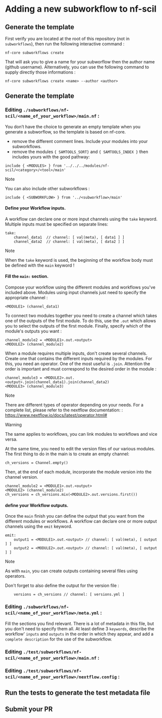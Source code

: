 # Adding a new subworkflow to nf-scil

## Generate the template

First verify you are located at the root of this repository (not in `subworkflows`), then run the following interactive command :

```
nf-core subworkflows create
```

That will ask you to give a name for your subworflow then the author name (github username).
Alternatively, you can use the following command to supply directly those informations :

```
nf-core subworkflows create <name> --author <author>
```

## Generate the template

### Editing `./subworkflows/nf-scil/<name_of_your_workflow>/main.nf` :

You don’t have the choice to generate an empty template when you generate a subworflow, so the template is based on nf-core.

- remove the different comment lines.
  Include your modules into your subworkflows.
- remove the modules `{ SAMTOOLS_SORT}` and `{ SAMTOOLS_INDEX }` then includes yours with the good pathway:

```
include { <MODULES>	} from '../../../modules/nf-scil/<category>/<tool>/main'
```

> [!NOTE]
> You can also include other subworkflows :

```
include { <SUBWORKFLOW> } from '../<subworkflow>/main'
```

#### Define your Workflow inputs.

A workflow can declare one or more input channels using the `take` keyword.
Multiple inputs must be specified on separate lines:

```
take:
    channel_data1  // channel: [ val(meta), [ data1 ] ]
    channel_data2  // channel: [ val(meta), [ data2 ] ]
```

> [!NOTE]
> When the `take` keyword is used, the beginning of the workflow body must be defined with the `main` keyword !

#### Fill the `main:` section.

Compose your workflow using the different modules and workflows you've included above.
Modules using input channels just need to specify the appropriate channel :

```
<MODULE1> (channel_data1)
```

To connect two modules together you need to create a channel which takes one of the outputs of the first module. To do this, use the `.out` which allows you to select the outputs of the first module. Finally, specify which of the module's outputs you want :

```
channel_module2 = <MODULE1>.out.<output>
<MODULE2> (channel_module2)
```

When a module requires multiple inputs, don't create several channels. Create one that contains the different inputs required by the modules. For this, you need an operator. One of the most useful is `.join`. Attention the order is important and must correspond to the desired order in the module :

```
channel_module3 = <MODULE2>.out.<output>.join(channel_data1).join(channel_data2)
<MODULE3> (channel_module3)
```

> [!NOTE]
> There are different types of operator depending on your needs. For a complete list, please refer to the nextflow documentation: : https://www.nextflow.io/docs/latest/operator.html#

> [!WARNING]
> The same applies to workflows, you can link modules to workflows and vice versa.

At the same time, you need to edit the version files of our various modules. The first thing to do in the main is to create an empty channel:

```
ch_versions = Channel.empty()
```

Then, at the end of each module, incorporate the module version into the channel version.

```
channel_module2 = <MODULE1>.out.<output>
<MODULE2> (channel_module2)
ch_versions = ch_versions.mix(<MODULE2>.out.versions.first())
```

#### define your Workflow outputs.

Once the `main` finish you can define the output that you want from the different modules or workflows.
A workflow can declare one or more output channels using the `emit` keyword.

```
emit:
    output1 = <MODULE1>.out.<output> // channel: [ val(meta), [ output ] ]
    output2 = <MODULE2>.out.<output> // channel: [ val(meta), [ output ] ]
```

> [!NOTE]
> As with `main`, you can create outputs containing several files using operators.

Don't forget to also define the output for the version file :

```
    versions = ch_versions // channel: [ versions.yml ]
```

### Editing `./subworkflows/nf-scil/<name_of_your_workflow>/meta.yml` :

Fill the sections you find relevant. There is a lot of metadata in this file, but you
don't need to specify them all. At least define 3 `keywords`, describe the workflow'
`inputs` and `outputs` in the order in which they appear, and add a `complete description` for the use of the subworkflow.

### Editing `./test/subworkflows/nf-scil/<name_of_your_workflow>/main.nf` :

### Editing `./test/subworkflows/nf-scil/<name_of_your_workflow>/nextflow.config` :

## Run the tests to generate the test metadata file

## Submit your PR

